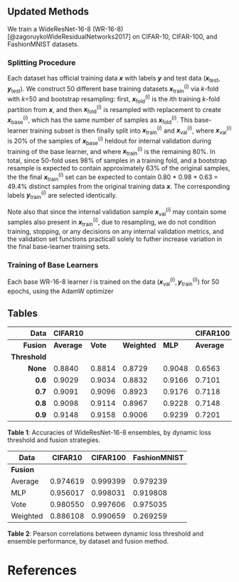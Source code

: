 ## Updated Methods

We train a WideResNet-16-8 (WR-16-8) [@zagoruykoWideResidualNetworks2017] on CIFAR-10,
CIFAR-100, and FashionMNIST datasets.

### Splitting Procedure

Each dataset has official training data $\mathbfit{x}$ with labels
$\mathbfit{y}$ and test data $(\mathbfit{x}_{\text{test}},
\mathbfit{y}_{\text{test}})$. We construct 50 different base training datasets
$\mathbfit{x}_{\text{train}}^{(i)}$ via *k*-fold with *k*=50 and bootstrap
resampling: first, $\mathbfit{x}_{\text{fold}}^{(i)}$ is the *i*th training
*k*-fold partition from $\mathbfit{x}$, and then
$\mathbfit{x}_{\text{fold}}^{(i)}$ is resampled with replacement to create
$\mathbfit{x}_{\text{base}}^{(i)}$,
which has the same number of samples as $\mathbfit{x}_{\text{fold}}^{(i)}$.
This base-learner training subset is then finally split into $\mathbfit{x}_{\text{train}}^{(i)}$
and $\mathbfit{x}_{\text{val}}^{(i)}$, where $\mathbfit{x}_{\text{val}}^{(i)}$ is 20% of
the samples of $\mathbfit{x}_{\text{base}}^{(i)}$ heldout for internal validation during
training of the base learner, and where $\mathbfit{x}_{\text{train}}^{(i)}$ is the remaining
80%. In total, since 50-fold uses 98% of samples in a training fold, and a bootstrap resample is
expected to contain approximately 63% of the original samples, the the final
$\mathbfit{x}_{\text{train}}^{(i)}$ set can be expected to contain 0.80 * 0.98 * 0.63 = 49.4%
distinct samples from the original training data $\mathbfit{x}$. The corresponding labels
$\mathbfit{y}_{\text{train}}^{(i)}$ are selected identically.

Note also that since
the internal validation sample $\mathbfit{x}_{\text{val}}^{(i)}$ may contain some samples also
present in $\mathbfit{x}_{\text{train}}^{(i)}$, due to resampling, we do not condition
training, stopping, or any decisions on any internal validation metrics, and the validation
set functions practicall solely to futher increase variation in the final base-learner
training sets.

### Training of Base Learners

Each base WR-16-8 learner $i$ is trained on the data $(\mathbfit{x}_{\text{val}}^{(i)},
\mathbfit{y}_{\text{train}}^{(i)})$ for 50 epochs, using the AdamW optimizer





## Tables

|          Data | CIFAR10     |          |              |         | CIFAR100    |          |              |         | FashionMNIST |          |              |         |
|--------------:|-------------|----------|--------------|---------|-------------|----------|--------------|---------|--------------|----------|--------------|---------|
|    **Fusion** | **Average** | **Vote** | **Weighted** | **MLP** | **Average** | **Vote** | **Weighted** | **MLP** | **Average**  | **Vote** | **Weighted** | **MLP** |
| **Threshold** |             |          |              |         |             |          |              |         |              |          |              |         |
|      **None** | 0.8840      | 0.8814   | 0.8729       | 0.9048  | 0.6563      | 0.6588   | 0.6721       | 0.6978  | 0.9374       | 0.9371   | 0.9313       | 0.9413  |
|       **0.6** | 0.9029      | 0.9034   | 0.8832       | 0.9166  | 0.7101      | 0.7094   | 0.7052       | 0.7298  | 0.9431       | 0.9431   | 0.9244       | 0.9452  |
|       **0.7** | 0.9091      | 0.9096   | 0.8923       | 0.9176  | 0.7118      | 0.7100   | 0.7128       | 0.7309  | 0.9452       | 0.9455   | 0.9315       | 0.9463  |
|       **0.8** | 0.9098      | 0.9114   | 0.8967       | 0.9228  | 0.7148      | 0.7145   | 0.7089       | 0.7319  | 0.9457       | 0.9459   | 0.9359       | 0.9469  |
|       **0.9** | 0.9148      | 0.9158   | 0.9006       | 0.9239  | 0.7201      | 0.7210   | 0.7138       | 0.7365  | 0.9461       | 0.9467   | 0.9404       | 0.9493  |

**Table 1**: Accuracies of WideResNet-16-8 ensembles, by dynamic loss threshold and fusion strategies.


| Data       | CIFAR10  | CIFAR100 | FashionMNIST |
|------------|----------|----------|--------------|
| **Fusion** |          |          |              |
| Average    | 0.974619 | 0.999399 | 0.979239     |
| MLP        | 0.956017 | 0.998031 | 0.919808     |
| Vote       | 0.980550 | 0.997606 | 0.975035     |
| Weighted   | 0.886108 | 0.990659 | 0.269259     |

**Table 2**:  Pearson correlations between dynamic loss threshold and ensemble performance, by dataset and fusion method.

# References